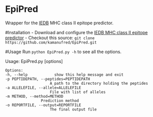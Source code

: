 # EpiPred
Wrapper for the [IEDB](http://www.iedb.org/) MHC class II epitope predictor.

#Installation
\- Download and configure the [IEDB MHC class II epitope predictor](http://tools.iedb.org/mhcii/download)
\- Checkout this source: `git clone https://github.com/kamanufred/EpiPred.git`  

#Usage
Run `python EpiPred.py -h` to see all the options.  

Usage: EpiPred.py [options]

    Options:
    -h, --help            show this help message and exit
    -p PEPTIDEPATH, --peptides=PEPTIDEPATH
                        A path to the directory holding the peptides
    -a ALLELEFILE, --allele=ALLELEFILE
                        File with list of alleles
    -m METHOD, --method=METHOD
                    Prediction method   
    -o REPORTFILE, --output=REPORTFILE
                        The final output file
